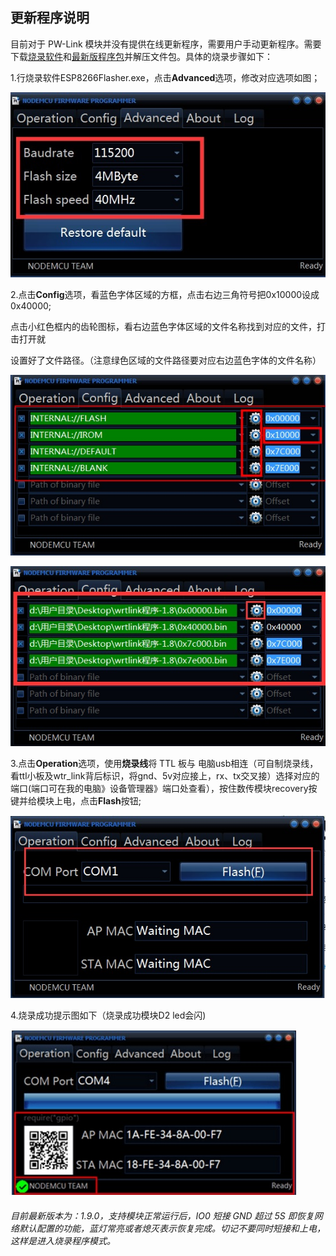 ## 更新程序说明

目前对于 PW-Link 模块并没有提供在线更新程序，需要用户手动更新程序。需要下载[烧录软件](http://fw.cuav.net/pc/ESP8266Flasher.rar)和[最新版程序包](http://fw.cuav.net/pc/wifilink.rar)并解压文件包。具体的烧录步骤如下：

1.行烧录软件ESP8266Flasher.exe，点击**Advanced**选项，修改对应选项如图；

![](/assets/wtr5.jpg)

2.点击**Config**选项，看蓝色字体区域的方框，点击右边三角符号把0x10000设成0x40000;

点击小红色框内的齿轮图标，看右边蓝色字体区域的文件名称找到对应的文件，打击打开就

设置好了文件路径。（注意绿色区域的文件路径要对应右边蓝色字体的文件名称）

![](/assets/wtr6.jpg)

![](/assets/wtr2.jpg)

3.点击**Operation**选项，使用**烧录线**将 TTL 板与 电脑usb相连（可自制烧录线，看ttl小板及wtr\_link背后标识，将gnd、5v对应接上，rx、tx交叉接）选择对应的端口\(端口可在我的电脑》设备管理器》端口处查看），按住数传模块recovery按键并给模块上电，点击**Flash**按钮;

![](/assets/wtr3.jpg)

4.烧录成功提示图如下（烧录成功模块D2 led会闪\)

![](/assets/wtr4.jpg)

###### 目前最新版本为：1.9.0，支持模块正常运行后，IO0 短接 GND 超过 5S 即恢复网络默认配置的功能，蓝灯常亮或者熄灭表示恢复完成。切记不要同时短接和上电，这样是进入烧录程序模式。

###### 



